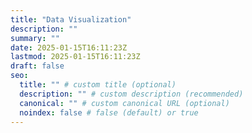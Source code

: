 ```yaml
---
title: "Data Visualization"
description: ""
summary: ""
date: 2025-01-15T16:11:23Z
lastmod: 2025-01-15T16:11:23Z
draft: false
seo:
  title: "" # custom title (optional)
  description: "" # custom description (recommended)
  canonical: "" # custom canonical URL (optional)
  noindex: false # false (default) or true
---
```

